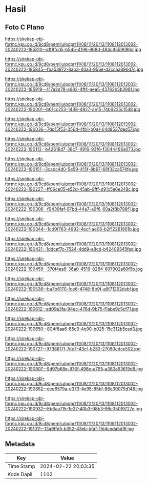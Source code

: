 # Hasil

## Foto C Plano

https://sirekap-obj-formc.kpu.go.id/9cd8/pemilu/pdpr/11/08/11/20/13/1108112013002-20240222-185810--a1f8fcd5-b545-4196-868d-484c9559096d.jpg

https://sirekap-obj-formc.kpu.go.id/9cd8/pemilu/pdpr/11/08/11/20/13/1108112013002-20240222-185845--fba53972-8ab3-40a3-956e-d3ccaa890d7c.jpg

https://sirekap-obj-formc.kpu.go.id/9cd8/pemilu/pdpr/11/08/11/20/13/1108112013002-20240222-185919--417a2d78-a682-4ff4-aea5-43762b5b3961.jpg

https://sirekap-obj-formc.kpu.go.id/9cd8/pemilu/pdpr/11/08/11/20/13/1108112013002-20240222-190001--b61cc253-1438-4927-ae15-74b6235c15d8.jpg

https://sirekap-obj-formc.kpu.go.id/9cd8/pemilu/pdpr/11/08/11/20/13/1108112013002-20240222-190036--7dd15f53-056d-4fb1-b0a1-04d8537ded57.jpg

https://sirekap-obj-formc.kpu.go.id/9cd8/pemilu/pdpr/11/08/11/20/13/1108112013002-20240222-190113--b42618d7-38c7-4916-93f6-f3044486a073.jpg

https://sirekap-obj-formc.kpu.go.id/9cd8/pemilu/pdpr/11/08/11/20/13/1108112013002-20240222-190151--3cadc4d0-5e59-415f-8b97-68f32ca574fe.jpg

https://sirekap-obj-formc.kpu.go.id/9cd8/pemilu/pdpr/11/08/11/20/13/1108112013002-20240222-190227--ff06ce05-e52d-45ab-9fff-d91c5e6e248c.jpg

https://sirekap-obj-formc.kpu.go.id/9cd8/pemilu/pdpr/11/08/11/20/13/1108112013002-20240222-190306--f9439faf-97bd-44a7-a9f6-60a2f8b788f1.jpg

https://sirekap-obj-formc.kpu.go.id/9cd8/pemilu/pdpr/11/08/11/20/13/1108112013002-20240222-190344--1cd9f763-4992-4ecf-ae06-b2f12281801b.jpg

https://sirekap-obj-formc.kpu.go.id/9cd8/pemilu/pdpr/11/08/11/20/13/1108112013002-20240222-190421--1ddcef7c-7524-4dd9-a8cd-b42409545fed.jpg

https://sirekap-obj-formc.kpu.go.id/9cd8/pemilu/pdpr/11/08/11/20/13/1108112013002-20240222-190459--370f4aa6-36a0-4519-8284-807902a60f9b.jpg

https://sirekap-obj-formc.kpu.go.id/9cd8/pemilu/pdpr/11/08/11/20/13/1108112013002-20240222-190536--ba7b6170-fce6-4748-8b9f-a6f71292debf.jpg

https://sirekap-obj-formc.kpu.go.id/9cd8/pemilu/pdpr/11/08/11/20/13/1108112013002-20240222-190612--ad09a3fa-94ec-476d-9b75-f1abe9c5cf71.jpg

https://sirekap-obj-formc.kpu.go.id/9cd8/pemilu/pdpr/11/08/11/20/13/1108112013002-20240222-190650--804f6aa6-85c9-4e90-b025-15c312b5cad3.jpg

https://sirekap-obj-formc.kpu.go.id/9cd8/pemilu/pdpr/11/08/11/20/13/1108112013002-20240222-190727--9738817f-7de7-43cf-b233-27060cdce502.jpg

https://sirekap-obj-formc.kpu.go.id/9cd8/pemilu/pdpr/11/08/11/20/13/1108112013002-20240222-190807--9d97b68e-976f-498e-a795-a382a93619d8.jpg

https://sirekap-obj-formc.kpu.go.id/9cd8/pemilu/pdpr/11/08/11/20/13/1108112013002-20240222-190852--eee6579a-e073-4e95-85bf-66e39079d148.jpg

https://sirekap-obj-formc.kpu.go.id/9cd8/pemilu/pdpr/11/08/11/20/13/1108112013002-20240222-190932--8b6aa715-1e27-40b3-98b3-96c350f9727e.jpg

https://sirekap-obj-formc.kpu.go.id/9cd8/pemilu/pdpr/11/08/11/20/13/1108112013002-20240222-191011--13a9ffd5-b352-43eb-bfaf-1fd4ceda5d9f.jpg


## Metadata

| Key        | Value               |
| ---------- | ------------------- |
| Time Stamp | 2024-02-22 20:03:35 |
| Kode Dapil | 1102                |




